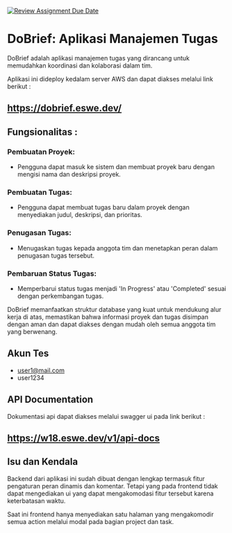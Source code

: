 [![Review Assignment Due Date](https://classroom.github.com/assets/deadline-readme-button-24ddc0f5d75046c5622901739e7c5dd533143b0c8e959d652212380cedb1ea36.svg)](https://classroom.github.com/a/-Z3-Ss4P)


# DoBrief: Aplikasi Manajemen Tugas

DoBrief adalah aplikasi manajemen tugas yang dirancang untuk memudahkan koordinasi dan kolaborasi dalam tim. 

Aplikasi ini dideploy kedalam server AWS dan dapat diakses melalui link berikut :
## https://dobrief.eswe.dev/

## **Fungsionalitas** :
### **Pembuatan Proyek**:
- Pengguna dapat masuk ke sistem dan membuat proyek baru dengan mengisi nama dan deskripsi proyek.

### **Pembuatan Tugas**:
- Pengguna dapat membuat tugas baru dalam proyek dengan menyediakan judul, deskripsi, dan prioritas.

### **Penugasan Tugas**:
- Menugaskan tugas kepada anggota tim dan menetapkan peran dalam penugasan tugas tersebut.

### **Pembaruan Status Tugas**:
- Memperbarui status tugas menjadi 'In Progress' atau 'Completed' sesuai dengan perkembangan tugas.

DoBrief memanfaatkan struktur database yang kuat untuk mendukung alur kerja di atas, memastikan bahwa informasi proyek dan tugas disimpan dengan aman dan dapat diakses dengan mudah oleh semua anggota tim yang berwenang.

## Akun Tes
- user1@mail.com
- user1234

## API Documentation
Dokumentasi api dapat diakses melalui swagger ui pada link berikut :
## https://w18.eswe.dev/v1/api-docs


## Isu dan Kendala
Backend dari aplikasi ini sudah dibuat dengan lengkap termasuk fitur pengaturan peran dinamis dan komentar. Tetapi yang pada frontend tidak dapat mengediakan ui yang dapat mengakomodasi fitur tersebut karena keterbatasan waktu.

Saat ini frontend hanya menyediakan satu halaman yang mengakomodir semua action melalui modal pada bagian project dan task.